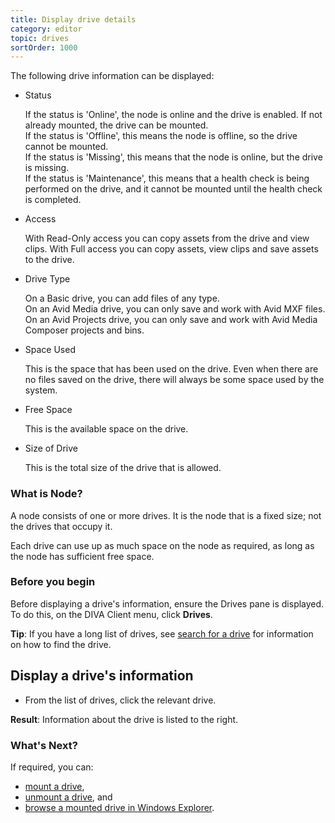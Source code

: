 ```yaml
---
title: Display drive details
category: editor
topic: drives
sortOrder: 1000
---
```


The following drive information can be displayed:

<ul>

  <li>
    Status
    <p class="note">
      If the status is 'Online', the node is online and the drive is enabled. If not already mounted, the drive can be mounted.<br/>
      If the status is 'Offline', this means the node is offline, so the drive cannot be mounted.<br/>
      If the status is 'Missing', this means that the node is online, but the drive is missing.</br>
      If the status is 'Maintenance', this means that a health check is being performed on the drive, and it cannot be mounted until the health check is completed.<br/>
    </p>
  </li>

  <li>
    Access
    <p class="note">With Read-Only access you can copy assets from the drive and view clips. With Full access you can copy assets, view clips and save assets to the drive.</p>
  </li>

  <li>
    Drive Type
    <p class="note">
      On a Basic drive, you can add files of any type.<br/>
      On an Avid Media drive, you can only save and work with Avid MXF files.</br>
      On an Avid Projects drive, you can only save and work with Avid Media Composer projects and bins.</br>
    </p>
  </li>

  <li>
    Space Used
    <p class="note">This is the space that has been used on the drive. Even when there are no files saved on the drive, there will always be some space used by the system.</p>
  </li>

  <li>
    Free Space
    <p class="note">This is the available space on the drive.</p>
  </li>

  <li>
    Size of Drive
    <p class="note">This is the total size of the drive that is allowed.</p>
  </li>

</ul>

### What is Node?

A node consists of one or more drives. It is the node that is a fixed size; not the drives that occupy it.

Each drive can use up as much space on the node as required, as long as the node has sufficient free space.

### Before you begin

Before displaying a drive's information, ensure the Drives pane is displayed. To do this, on the DIVA Client menu, click **Drives**.

<p class="tip">
  <strong>Tip</strong>:
  If you have a long list of drives, see <a href="/v2/articles/search-drive.html">search for a drive</a> for information on how to find the drive.
</p>

## Display a drive's information

- From the list of drives, click the relevant drive.

<p class="tip tip--result">
  <strong>Result</strong>:
  Information about the drive is listed to the right.
</p>

### What's Next?

If required, you can:

- [mount a drive](/v2/articles/mount-drive.html),
- [unmount a drive](/v2/articles/unmount-drive.html), and
- [browse a mounted drive in Windows Explorer](/v2/articles/browse-drive.html).
